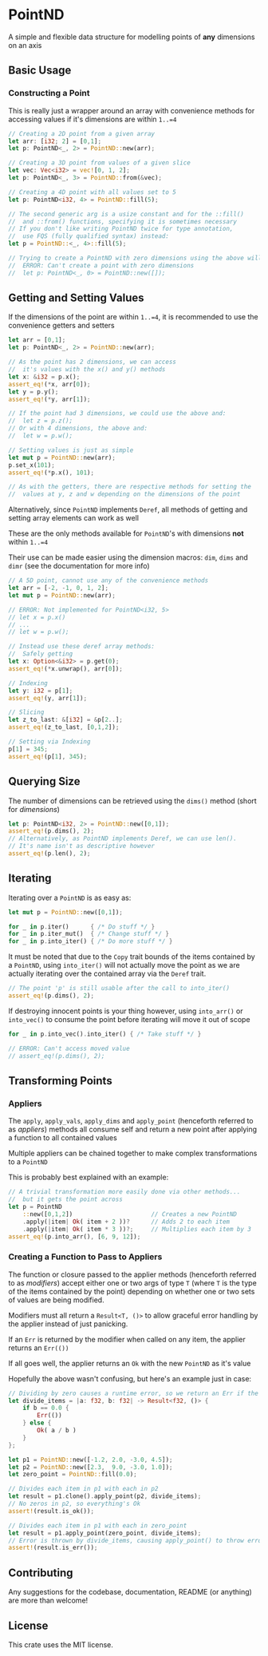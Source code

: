 
# PointND

A simple and flexible data structure for modelling points of **any** dimensions on an axis

## Basic Usage

### Constructing a Point

This is really just a wrapper around an array with convenience methods for accessing values if it's dimensions are within ```1..=4```

```rust
// Creating a 2D point from a given array
let arr: [i32; 2] = [0,1];
let p: PointND<_, 2> = PointND::new(arr);

// Creating a 3D point from values of a given slice
let vec: Vec<i32> = vec![0, 1, 2];
let p: PointND<_, 3> = PointND::from(&vec);

// Creating a 4D point with all values set to 5
let p: PointND<i32, 4> = PointND::fill(5);

// The second generic arg is a usize constant and for the ::fill()
//  and ::from() functions, specifying it is sometimes necessary
// If you don't like writing PointND twice for type annotation,
//  use FQS (fully qualified syntax) instead:
let p = PointND::<_, 4>::fill(5);

// Trying to create a PointND with zero dimensions using the above will panic at runtime
//  ERROR: Can't create a point with zero dimensions
//  let p: PointND<_, 0> = PointND::new([]);
```

## Getting and Setting Values

If the dimensions of the point are within ```1..=4```, it is recommended to use the convenience getters and setters

```rust
let arr = [0,1];
let p: PointND<_, 2> = PointND::new(arr);

// As the point has 2 dimensions, we can access
//  it's values with the x() and y() methods
let x: &i32 = p.x();
assert_eq!(*x, arr[0]);
let y = p.y();
assert_eq!(*y, arr[1]);

// If the point had 3 dimensions, we could use the above and:
//  let z = p.z();
// Or with 4 dimensions, the above and:
//  let w = p.w();

// Setting values is just as simple
let mut p = PointND::new(arr);
p.set_x(101);
assert_eq!(*p.x(), 101);

// As with the getters, there are respective methods for setting the
//  values at y, z and w depending on the dimensions of the point
```

Alternatively, since ```PointND``` implements ```Deref```, all methods of getting and setting array elements can work as well

These are the only methods available for ```PointND```'s with dimensions **not** within ```1..=4```

Their use can be made easier using the dimension macros: ```dim```, ```dims``` and ```dimr``` (see the documentation for more info)

```rust
// A 5D point, cannot use any of the convenience methods
let arr = [-2, -1, 0, 1, 2];
let mut p = PointND::new(arr);

// ERROR: Not implemented for PointND<i32, 5>
// let x = p.x()
// ...
// let w = p.w();

// Instead use these deref array methods:
//  Safely getting
let x: Option<&i32> = p.get(0);
assert_eq!(*x.unwrap(), arr[0]);

// Indexing
let y: i32 = p[1];
assert_eq!(y, arr[1]);

// Slicing
let z_to_last: &[i32] = &p[2..];
assert_eq!(z_to_last, [0,1,2]);

// Setting via Indexing
p[1] = 345;
assert_eq!(p[1], 345);
```

## Querying Size

The number of dimensions can be retrieved using the ```dims()``` method (short for _dimensions_)

```rust
let p: PointND<i32, 2> = PointND::new([0,1]);
assert_eq!(p.dims(), 2);
// Alternatively, as PointND implements Deref, we can use len().
// It's name isn't as descriptive however
assert_eq!(p.len(), 2);
```

## Iterating

Iterating over a ```PointND``` is as easy as:

```rust
let mut p = PointND::new([0,1]);

for _ in p.iter()      { /* Do stuff */ }
for _ in p.iter_mut()  { /* Change stuff */ }
for _ in p.into_iter() { /* Do more stuff */ }
```

It must be noted that due to the ```Copy``` trait bounds of the items contained by a ```PointND```,
using ```into_iter()``` will not actually move the point as we are actually iterating over the contained
array via the ```Deref``` trait.

```rust
// The point 'p' is still usable after the call to into_iter()
assert_eq!(p.dims(), 2);
```

If destroying innocent points is your thing however, using ```into_arr()``` or ```into_vec()``` to
consume the point before iterating will move it out of scope

```rust
for _ in p.into_vec().into_iter() { /* Take stuff */ }

// ERROR: Can't access moved value
// assert_eq!(p.dims(), 2);
```

## Transforming Points

### Appliers

The ```apply```, ```apply_vals```, ```apply_dims``` and ```apply_point``` (henceforth referred to as _appliers_)
methods all consume self and return a new point after applying a function to all contained values

Multiple appliers can be chained together to make complex transformations to a ```PointND```

This is probably best explained with an example:

```rust
// A trivial transformation more easily done via other methods...
//  but it gets the point across
let p = PointND
    ::new([0,1,2])                      // Creates a new PointND
    .apply(|item| Ok( item + 2 ))?      // Adds 2 to each item
    .apply(|item| Ok( item * 3 ))?;     // Multiplies each item by 3
assert_eq!(p.into_arr(), [6, 9, 12]);
```

### Creating a Function to Pass to Appliers

The function or closure passed to the applier methods (henceforth referred to as _modifiers_)
accept either one or two args of type ```T``` (where ```T``` is the type of the items contained
by the point) depending on whether one or two sets of values are being modified.

Modifiers must all return a ```Result<T, ()>``` to allow graceful error handling by the applier instead of just panicking.

If an ```Err``` is returned by the modifier when called on any item, the applier returns an ```Err(())```

If all goes well, the applier returns an ```Ok``` with the new ```PointND``` as it's value

Hopefully the above wasn't confusing, but here's an example just in case:

```rust
// Dividing by zero causes a runtime error, so we return an Err if the second arg is zero
let divide_items = |a: f32, b: f32| -> Result<f32, ()> {
    if b == 0.0 {
        Err(())
    } else {
        Ok( a / b )
    }
};

let p1 = PointND::new([-1.2, 2.0, -3.0, 4.5]);
let p2 = PointND::new([2.3,  9.0, -3.0, 1.0]);
let zero_point = PointND::fill(0.0);

// Divides each item in p1 with each in p2
let result = p1.clone().apply_point(p2, divide_items);
// No zeros in p2, so everything's Ok
assert!(result.is_ok());

// Divides each item in p1 with each in zero_point
let result = p1.apply_point(zero_point, divide_items);
// Error is thrown by divide_items, causing apply_point() to throw error
assert!(result.is_err());
```

## Contributing

Any suggestions for the codebase, documentation, README (or anything) are more than welcome!

## License

This crate uses the MIT license.
